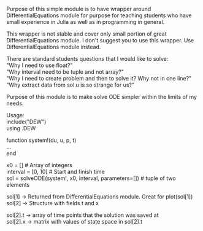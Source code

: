 Purpose of this simple module is to have wrapper around
DifferentialEquations module for purpose for teaching
students who have small experience in Julia as well as in programming in
general.

This wrapper is not stable and cover only small portion of great
DifferentialEquations module. I don't suggest you to use this wrapper. Use
DifferentialEquations module instead.

There are standard students questions that I would like to solve:<br/>
"Why I need to use float?"<br/>
"Why interval need to be tuple and not array?"<br/>
"Why I need to create problem and then to solve it? Why not in one line?"<br/>
"Why extract data from sol.u is so strange for us?"<br/>

Purpose of this module is to make solve ODE simpler within the limits of my
needs.


Usage:<br/>
include("DEW")<br/>
using .DEW

function system!(du, u, p, t)<br/>
    ...<br/>
end

x0 = [] # Array of integers<br/>
interval = [0, 10] # Start and finish time<br/>
sol = solveODE(system!, x0, interval, parameters=[])  # tuple of two
elements<br/>

sol[1] -> Returned from DifferentialEquations module. Great for
plot(sol[1])<br/>
sol[2] -> Structure with fields t and x<br/>

sol[2].t -> array of time points that the solution was saved at<br/>
sol[2].x -> matrix with values of state space in sol[2].t
